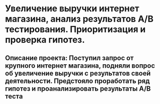 # Увеличение выручки интернет магазина, анализ результатов A/B тестирования. Приоритизация и проверка гипотез.
## Описание проекта: Поступил запрос от крупного интернет магазина, подняли вопрос об увеличение выручки с результатов своей деятельности. Предстояло проработать ряд гипотез и проанализировать результаты A/B теста
